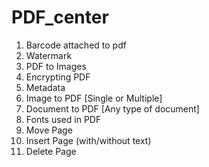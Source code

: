 # PDF_center

  1. Barcode attached to pdf 
  2. Watermark 
  3. PDF to Images
  4. Encrypting PDF
  5. Metadata
  6. Image to PDF [Single or Multiple]
  7. Document to PDF [Any type of document]
  8. Fonts used in PDF
  9. Move Page
 10. Insert Page (with/without text)
 11. Delete Page
